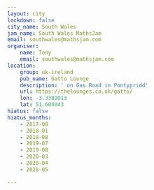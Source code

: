 ```yaml
---
layout: city
lockdown: false
city_name: South Wales
jam_name: South Wales MathsJam
email: southwales@mathsjam.com
organiser:
    name: Tony
    email: southwales@mathsjam.com
location:
    group: uk-ireland
    pub_name: Gatto Lounge
    description: ' on Gas Road in Pontypridd'
    url: https://thelounges.co.uk/gatto/
    lon: -3.3389913
    lat: 51.604043
hiatus: false
hiatus_months:
    - 2017-08
    - 2018-01
    - 2018-08
    - 2019-07
    - 2019-08
    - 2020-03
    - 2020-04
    - 2020-05

---
```


